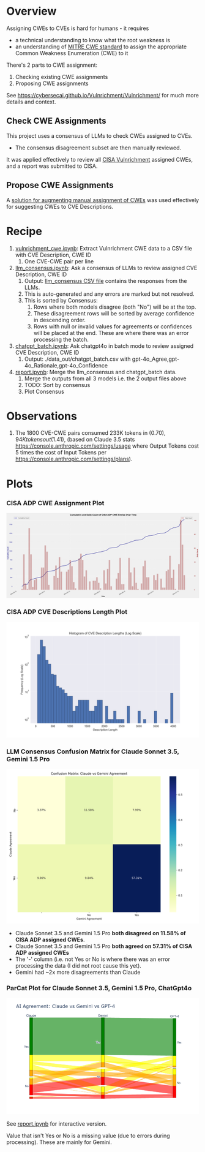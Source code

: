 # Overview

Assigning CWEs to CVEs is hard for humans - it requires 
* a technical understanding to know what the root weakness is
* an understanding of [MITRE CWE standard](https://cwe.mitre.org/) to assign the appropriate Common Weakness Enumeration (CWE) to it


There's 2 parts to CWE assignment:

1. Checking existing CWE assignments
2. Proposing CWE assignments
   
See https://cybersecai.github.io/Vulnrichment/Vulnrichment/ for much more details and context.

## Check CWE Assignments
This project uses a consensus of LLMs to check CWEs assigned to CVEs.
* The consensus disagreement subset are then manually reviewed.

It was applied effectively to review all [CISA Vulnrichment](https://github.com/cisagov/vulnrichment/tree/develop) assigned CWEs, and a report was submitted to CISA.

## Propose CWE Assignments
A [solution for augmenting manual assignment of CWEs](https://cybersecai.github.io/Vulnrichment/Vulnrichment/#notebooklm) was used effectively for suggesting CWEs to CVE Descriptions.






# Recipe
1. [vulnrichment_cwe.ipynb](./vulnrichment_cwe.ipynb): Extract Vulnrichment CWE data to a CSV file with CVE Description, CWE ID
   1. One CVE-CWE pair per line
2. [llm_consensus.ipynb](./llm_consensus.ipynb): Ask a consensus of LLMs to review assigned CVE Description, CWE ID
   1. Output: [llm_consensus CSV file](./data_out/llm_consensus_sorted.csv) contains the responses from the LLMs.
   2. This is auto-generated and any errors are marked but not resolved.
   3. This is sorted by Consensus:
      1. Rows where both models disagree (both "No") will be at the top.
      2. These disagreement rows will be sorted by average confidence in descending order.
      3. Rows with null or invalid values for agreements or confidences will be placed at the end. These are where there was an error processing the batch.
1. [chatgpt_batch.ipynb](./chatgpt_batch.ipynb): Ask chatgpt4o in batch mode to review assigned CVE Description, CWE ID
   1. Output: ./data_out/chatgpt_batch.csv with gpt-4o_Agree,gpt-4o_Rationale,gpt-4o_Confidence
2. [report.ipynb]([./report.ipynb]): Merge the llm_consensus and chatgpt_batch data.
   1. Merge the outputs from all 3 models i.e. the 2 output files above
   2. TODO: Sort by consensus
   3. Plot Consensus




# Observations
1. The 1800 CVE-CWE pairs consumed 233K tokens in ($0.70), 94K tokens out ($1.41), (based on Claude 3.5 stats https://console.anthropic.com/settings/usage where Output Tokens cost 5 times the cost of Input Tokens per https://console.anthropic.com/settings/plans).




# Plots

### CISA ADP CWE Assignment Plot

![CISA ADP CWE Assignment Plot](./images/cumulative_and_daily_entries_plot.png)

### CISA ADP CVE Descriptions Length Plot

![CISA ADP CVE Descriptions Length Plot](./images/CISA_ADP_CVE_Descriptions_post.png)


### LLM Consensus Confusion Matrix for Claude Sonnet 3.5, Gemini 1.5 Pro

![Consensus Confusion Matrix](./images/confusion_matrix.png)


* Claude Sonnet 3.5 and Gemini 1.5 Pro **both disagreed on 11.58% of CISA ADP assigned CWEs**.
* Claude Sonnet 3.5 and Gemini 1.5 Pro **both agreed on 57.31%  of CISA ADP assigned CWEs**
* The '-' column (i.e. not Yes or No is where there was an error processing the data (I did not root cause this yet).
* Gemini had ~2x more disagreements than Claude


### ParCat Plot for Claude Sonnet 3.5, Gemini 1.5 Pro, ChatGpt4o

![ParCat Plot](./images/ai_agreement_parcat.png)

See [report.ipynb]([./report.ipynb]) for interactive version.

Value that isn't Yes or No is a missing value (due to errors during processing). 
These are mainly for Gemini.

